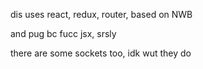 dis uses react, redux, router, based on NWB

and pug bc fucc jsx, srsly

there are some sockets too, idk wut they do
